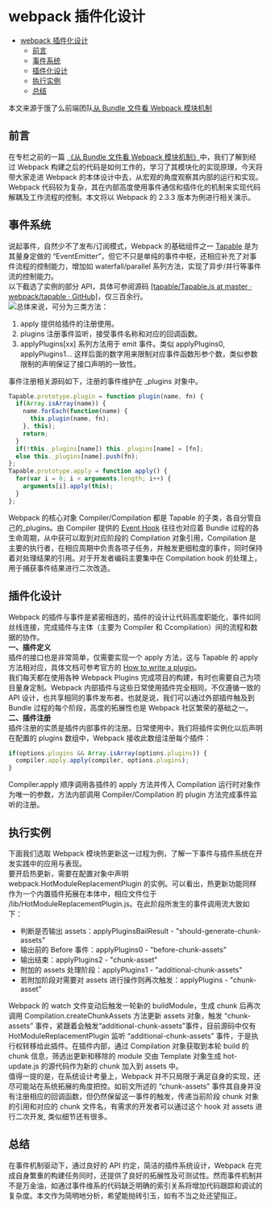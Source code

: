 # webpack 插件化设计
<!-- TOC -->

- [webpack 插件化设计](#webpack-插件化设计)
  - [前言](#前言)
  - [事件系统](#事件系统)
  - [插件化设计](#插件化设计)
  - [执行实例](#执行实例)
  - [总结](#总结)

<!-- /TOC -->

本文来源于饿了么前端团队[从 Bundle 文件看 Webpack 模块机制](https://zhuanlan.zhihu.com/p/26955349)

## 前言
在专栏之前的一篇 [《从 Bundle 文件看 Webpack 模块机制》](webpackMoudle.md)中，我们了解到经过 Webpack 构建之后的代码是如何工作的，学习了其模块化的实现原理，今天将带大家走进 Webpack 的本体设计中去，从宏观的角度观察其内部的运行和实现。<br />Webpack 代码较为复杂，其在内部高度使用事件通信和插件化的机制来实现代码解耦及工作流程的控制。本文将以 Webpack 的 2.3.3 版本为例进行相关演示。

## 事件系统
说起事件，自然少不了发布/订阅模式，Webpack 的基础组件之一 [Tapable](https://link.zhihu.com/?target=https%3A//github.com/webpack/tapable) 是为其量身定做的 “EventEmitter”，但它不只是单纯的事件中枢，还相应补充了对事件流程的控制能力，增加如 waterfall/parallel 系列方法，实现了异步/并行等事件流的控制能力。<br />以下截选了实例的部分 API，具体可参阅源码 [[tapable/Tapable.js at master · webpack/tapable · GitHub]](https://link.zhihu.com/?target=https%3A//github.com/webpack/tapable/blob/master/lib/Tapable.js)，仅三百余行。<br />![](https://cdn.nlark.com/yuque/0/2019/png/128853/1565282493767-291c8866-507e-4965-bb9a-5f78c6cd5cc9.png#align=left&display=inline&height=446&originHeight=446&originWidth=599&size=0&status=done&width=599)总体来说，可分为三类方法：

1. apply 提供给插件的注册使用。
2. plugins 注册事件监听，接受事件名称和对应的回调函数。
3. applyPlugins[xx] 系列方法用于 emit 事件。类似 applyPlugins0, applyPlugins1... 这样后面的数字用来限制对应事件函数形参个数，类似参数限制的声明保证了接口声明的一致性。

事件注册相关源码如下，注册的事件维护在 _plugins 对象中。
```js
Tapable.prototype.plugin = function plugin(name, fn) {
  if(Array.isArray(name)) {
    name.forEach(function(name) {
      this.plugin(name, fn);
    }, this);
    return;
  }
  if(!this._plugins[name]) this._plugins[name] = [fn];
  else this._plugins[name].push(fn);
};
Tapable.prototype.apply = function apply() {
  for(var i = 0; i < arguments.length; i++) {
    arguments[i].apply(this);
  }
};
```
Webpack 的核心对象 Compiler/Compilation 都是 Tapable 的子类，各自分管自己的_plugins。由 Compiler 提供的 [Event Hook](https://link.zhihu.com/?target=https%3A//webpack.js.org/api/plugins/compiler/%23event-hooks) 往往也对应着 Bundle 过程的各生命周期，从中获可以取到对应阶段的 Compilation 对象引用，Compilation 是主要的执行者，在相应周期中负责各项子任务，并触发更细粒度的事件，同时保持着对处理结果的引用。对于开发者编码主要集中在 Compilation hook 的处理上，用于捕获事件结果进行二次改造。

## 插件化设计
Webpack 的插件与事件是紧密相连的，插件的设计让代码高度职能化，事件如同丝线连接，完成插件与主体（主要为 Compiler 和 Ccompilation）间的流程和数据的协作。<br />**一、插件定义**<br />插件的接口也是非常简单，仅需要实现一个 apply 方法，这与 Tapable 的 apply 方法相对应，具体文档可参考官方的 [How to write a plugin](https://link.zhihu.com/?target=https%3A//webpack.js.org/development/how-to-write-a-plugin/)。<br />我们每天都在使用各种 Webpack Plugins 完成项目的构建，有时也需要自己为项目量身定制。Webpack 内部插件与这些日常使用插件完全相同，不仅遵循一致的 API 设计，也共享相同的事件发布者。也就是说，我们可以通过外部插件触及到 Bundle 过程的每个阶段，高度的拓展性也是 Webpack 社区繁荣的基础之一。<br />**二、插件注册**<br />插件注册的实质是插件内部事件的注册。日常使用中，我们将插件实例化以后声明在配置的 plugins 数组中，Webpack 接收此数组注册每个插件：
```js
if(options.plugins && Array.isArray(options.plugins)) {
  compiler.apply.apply(compiler, options.plugins);
}
```
Compiler.apply 顺序调用各插件的 apply 方法并传入 Compilation 运行时对象作为唯一的参数，方法内部调用 Compiler/Compilation 的 plugin 方法完成事件监听的注册。

## 执行实例
下面我们选取 Webpack 模块热更新这一过程为例，了解一下事件与插件系统在开发实践中的应用与表现。<br />要开启热更新，需要在配置对象中声明 webpack.HotModuleReplacementPlugin 的实例。可以看出，热更新功能同样作为一个内置插件拓展在本体中，相应文件位于 /lib/HotModuleReplacementPlugin.js。在此阶段所发生的事件调用流大致如下：

- 判断是否输出 assets：applyPluginsBailResult - "should-generate-chunk-assets"
- 输出前的 Before 事件：applyPlugins0 - "before-chunk-assets"
- 输出结束：applyPlugins2 - "chunk-asset"
- 附加的 assets 处理阶段：applyPlugins1 - "additional-chunk-assets"
- 若附加阶段对需要对 assets 进行操作则再次触发：applyPlugins - "chunk-asset"

Webpack 的 watch 文件变动后触发一轮新的 buildModule，生成 chunk 后再次调用 Compilation.createChunkAssets 方法更新 assets 对象，触发 “chunk-assets” 事件，紧跟着会触发“additional-chunk-assets”事件，目前源码中仅有 HotModuleReplacementPlugin 监听 “additional-chunk-assets” 事件，于是执行权转移给此插件。在插件内部，通过 Compilation 对象获取到本轮 build 的 chunk 信息，筛选出更新和移除的 module 交由 Template 对象生成 hot-update.js 的源代码作为新的 chunk 加入到 assets 中。<br />值得一提的是，在系统设计考量上，Webpack 并不只局限于满足自身的实现，还尽可能站在系统拓展的角度把控。如前文所述的 “chunk-assets” 事件其自身并没有注册相应的回调函数，但仍然保留这一事件的触发，传递当前阶段 chunk 对象的引用和对应的 chunk 文件名，有需求的开发者可以通过这个 hook 对 assets 进行二次开发, 类似细节还有很多。

## 总结
在事件机制驱动下，通过良好的 API 约定，简洁的插件系统设计，Webpack 在完成自身繁重的构建任务同时，还提供了良好的拓展性及可测试性。然而事件机制并不是万金油，如通过事件维系的代码缺乏明确的索引关系将增加代码跟踪和调试的复杂度。本文作为简明地分析，希望能抛砖引玉，如有不当之处还望指正。